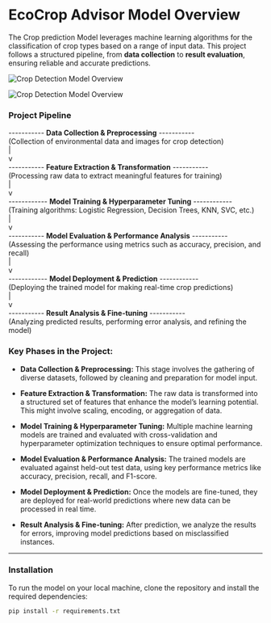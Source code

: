# EcoCrop Advisor Model Overview

The Crop prediction Model leverages machine learning algorithms for the classification of crop types based on a range of input data. This project follows a structured pipeline, from **data collection** to **result evaluation**, ensuring reliable and accurate predictions.

![Crop Detection Model Overview](https://i.postimg.cc/85z4Zj0n/Screenshot-2025-01-26-170806.png)


![Crop Detection Model Overview](https://i.postimg.cc/25ZLrmB8/Screenshot-2025-01-26-170826.png)

### Project Pipeline

----------- **Data Collection & Preprocessing** -----------  
   (Collection of environmental data and images for crop detection)  
                    |  
                    v  
----------- **Feature Extraction & Transformation** -----------  
   (Processing raw data to extract meaningful features for training)  
                    |  
                    v  
------------ **Model Training & Hyperparameter Tuning** ------------  
   (Training algorithms: Logistic Regression, Decision Trees, KNN, SVC, etc.)  
                    |  
                    v  
----------- **Model Evaluation & Performance Analysis** -----------  
   (Assessing the performance using metrics such as accuracy, precision, and recall)  
                    |  
                    v  
------------ **Model Deployment & Prediction** ------------  
   (Deploying the trained model for making real-time crop predictions)  
                    |  
                    v  
----------- **Result Analysis & Fine-tuning** -----------  
   (Analyzing predicted results, performing error analysis, and refining the model)

### Key Phases in the Project:
- **Data Collection & Preprocessing:** This stage involves the gathering of diverse datasets, followed by cleaning and preparation for model input.

- **Feature Extraction & Transformation:** The raw data is transformed into a structured set of features that enhance the model’s learning potential. This might involve scaling, encoding, or aggregation of data.

- **Model Training & Hyperparameter Tuning:** Multiple machine learning models are trained and evaluated with cross-validation and hyperparameter optimization techniques to ensure optimal performance.

- **Model Evaluation & Performance Analysis:** The trained models are evaluated against held-out test data, using key performance metrics like accuracy, precision, recall, and F1-score.

- **Model Deployment & Prediction:** Once the models are fine-tuned, they are deployed for real-world predictions where new data can be processed in real time.

- **Result Analysis & Fine-tuning:** After prediction, we analyze the results for errors, improving model predictions based on misclassified instances.

---

### Installation

To run the model on your local machine, clone the repository and install the required dependencies:

```bash
pip install -r requirements.txt
